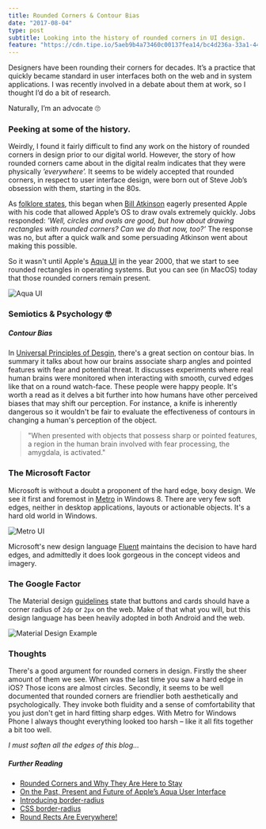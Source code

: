 ```yaml
---
title: Rounded Corners & Contour Bias
date: "2017-08-04"
type: post
subtitle: Looking into the history of rounded corners in UI design.
feature: "https://cdn.tipe.io/5aeb9b4a73460c00137fea14/bc4d236a-33a1-44ae-9f3c-95d343f6fcd7/steve-jobs-original-iphone-apple-sign.jpg"
---
```


Designers have been rounding their corners for decades. It’s a practice that quickly became standard in user interfaces both on the web and in system applications. I was recently involved in a debate about them at work, so I thought I’d do a bit of research.

Naturally, I’m an advocate 🙄

### Peeking at some of the history.

Weirdly, I found it fairly difficult to find any work on the history of rounded corners in design prior to our digital world. However, the story of how rounded corners came about in the digital realm indicates that they were physically _’everywhere’._ It seems to be widely accepted that rounded corners, in respect to user interface design, were born out of Steve Job’s obsession with them, starting in the 80s.

As [folklore states](https://www.folklore.org/StoryView.py?story=Round_Rects_Are_Everywhere.txt), this began when [Bill Atkinson](https://en.wikipedia.org/wiki/Bill_Atkinson) eagerly presented Apple with his code that allowed Apple’s OS to draw ovals extremely quickly. Jobs responded: _’Well, circles and ovals are good, but how about drawing rectangles with rounded corners? Can we do that now, too?’_ The response was no, but after a quick walk and some persuading Atkinson went about making this possible.

So it wasn't until Apple's [Aqua UI](http://youtu.be/uGMQLfi0kGc?t=1h13m40s) in the year 2000, that we start to see rounded rectangles in operating systems. But you can see (in MacOS) today that those rounded corners remain present.

![Aqua UI](https://upload.wikimedia.org/wikipedia/en/c/c0/Leopard_Desktop.png)

### Semiotics & Psychology 🤓

##### Contour Bias

In [Universal Principles of Desgin](https://books.google.co.uk/books/about/Universal_Principles_of_Design_Revised_a.html?id=l0QPECGQySYC&redir_esc=y), there's a great section on contour bias. In summary it talks about how our brains associate sharp angles and pointed features with fear and potential threat. It discusses experiments where real human brains were monitored when interacting with smooth, curved edges like that on a round watch-face. These people were happy people. It's worth a read as it delves a bit further into how humans have other perceived biases that may shift our perception. For instance, a knife is inherently dangerous so it wouldn't be fair to evaluate the effectiveness of contours in changing a human's perception of the object.

> "When presented with objects that possess sharp or pointed features, a region in the human brain involved with fear processing, the amygdala, is activated."

### The Microsoft Factor

Microsoft is without a doubt a proponent of the hard edge, boxy design. We see it first and foremost in [Metro](<https://en.wikipedia.org/wiki/Metro_(design_language)>) in Windows 8. There are very few soft edges, neither in desktop applications, layouts or actionable objects. It's a hard old world in Windows.

![Metro UI](https://social.microsoft.com/Forums/getfile/12344/)

Microsoft's new design language [Fluent](http://fluent.microsoft.com/) maintains the decision to have hard edges, and admittedly it does look gorgeous in the concept videos and imagery.

### The Google Factor

The Material design [guidelines](https://material.io/guidelines/components/buttons.html#buttons-style) state that buttons and cards should have a corner radius of `2dp` or `2px` on the web. Make of that what you will, but this design language has been heavily adopted in both Android and the web.

![Material Design Example](https://speckycdn-sdm.netdna-ssl.com/wp-content/uploads/2016/04/material-design-motion.gif)

### Thoughts

There's a good argument for rounded corners in design. Firstly the sheer amount of them we see. When was the last time you saw a hard edge in iOS? Those icons are almost circles. Secondly, it seems to be well documented that rounded corners are friendlier both aesthetically and psychologically. They invoke both fluidity and a sense of comfortability that you just don't get in hard fitting sharp edges. With Metro for Windows Phone I always thought everything looked too harsh – like it all fits together a bit too well.

_I must soften all the edges of this blog..._

##### Further Reading

* [Rounded Corners and Why They Are Here to Stay](https://designmodo.com/rounded-corners/)
* [On the Past, Present and Future of Apple’s Aqua User Interface](https://512pixels.net/2014/04/aqua-past-future/)
* [Introducing border-radius](http://www.standardista.com/introducing-border-radius/)
* [CSS border-radius](https://www.w3.org/TR/css3-background/#the-border-radius)
* [Round Rects Are Everywhere!](https://www.folklore.org/StoryView.py?story=Round_Rects_Are_Everywhere.txt)
